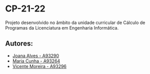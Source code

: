 # **CP-21-22**
Projeto desenvolvido no âmbito da unidade curricular de Cálculo de Programas da Licenciatura em Engenharia Informática.

## **Autores**:
- [Joana Alves - A93290](https://github.com/marshaia)   
- [Maria Cunha - A93264](https://github.com/stellaechild)
- [Vicente Moreira - A93296](https://github.com/VicShadow)
